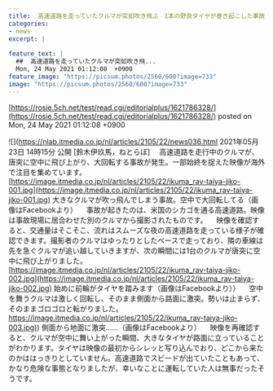 ```yaml
---
title:  高速道路を走っていたクルマが突如吹き飛ぶ　1本の野良タイヤが巻き起こした事故映像が恐ろしい  
categories:
- news
excerpt: |
  
feature_text: |
  ##  高速道路を走っていたクルマが突如吹き飛...
  Mon, 24 May 2021 01:12:08  +0900
feature_image: "https://picsum.photos/2560/600?image=733"
image: "https://picsum.photos/2560/600?image=733"
---
```


[https://rosie.5ch.net/test/read.cgi/editorialplus/1621786328/](https://rosie.5ch.net/test/read.cgi/editorialplus/1621786328/)
posted on Mon, 24 May 2021 01:12:08  +0900

<!--more-->

![](https://nlab.itmedia.co.jp/nl/articles/2105/22/news036.html 2021年05月23日 14時15分 公開 [鈴木伊玖馬，ねとらぼ] 　高速道路を走行中のクルマが、唐突に空中に飛び上がり、大回転する事故が発生。一部始終を捉えた映像が海外で注目を集めています。 [https://image.itmedia.co.jp/nl/articles/2105/22/ikuma_rav-taiya-jiko-001.jpg](https://image.itmedia.co.jp/nl/articles/2105/22/ikuma_rav-taiya-jiko-001.jpg) 大きなクルマが吹っ飛んでしまう事故。空中で大回転してる（画像はFacebookより） 　事故が起きたのは、米国のシカゴを通る高速道路。映像は事故現場に居合わせた別のクルマから撮影されたものです。 　映像を確認すると、交通量はそこそこ、流れはスムーズな夜の高速道路を走っている様子が確認できます。撮影者のクルマはゆったりとしたペースで走っており、隣の車線は先を急ぐクルマが追い越していきますが、次の瞬間には1台のクルマが唐突に空中に飛び上がりました。 [https://image.itmedia.co.jp/nl/articles/2105/22/ikuma_rav-taiya-jiko-002.jpg](https://image.itmedia.co.jp/nl/articles/2105/22/ikuma_rav-taiya-jiko-002.jpg) 始めに前輪がタイヤを踏みます（画像はFacebookより）） 　空中を舞うクルマは激しく回転し、そのまま側面から路面に激突。勢いは止まらず、そのままゴロゴロと転がりました。 [https://image.itmedia.co.jp/nl/articles/2105/22/ikuma_rav-taiya-jiko-003.jpg)](https://image.itmedia.co.jp/nl/articles/2105/22/ikuma_rav-taiya-jiko-003.jpg)) 側面から地面に激突……（画像はFacebookより） 　映像を再確認すると、クルマが空中に舞い上がった瞬間、大きなタイヤが路面に立っていることがわかります。タイヤは映像の最初からシレッと写り込んでおり、どこから来たのかははっきりとしていません。高速道路でスピードが出ていたこともあって、かなり危険な事態となりましたが、幸いなことに運転していた人は無事だったそうです。
